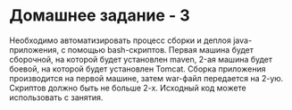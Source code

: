 # Домашнее задание - 3

Необходимо автоматизировать процесс сборки и деплоя java-приложения, с помощью bash-скриптов. Первая машина будет сборочной, на которой будет установлен maven, 2-ая машина будет боевой, на которой будет установлен Tomcat. Сборка приложения производится на первой машине, затем war-файл передается на 2-ую. Скриптов должно быть не больше 2-х. Исходный код можете использовать с занятия.
